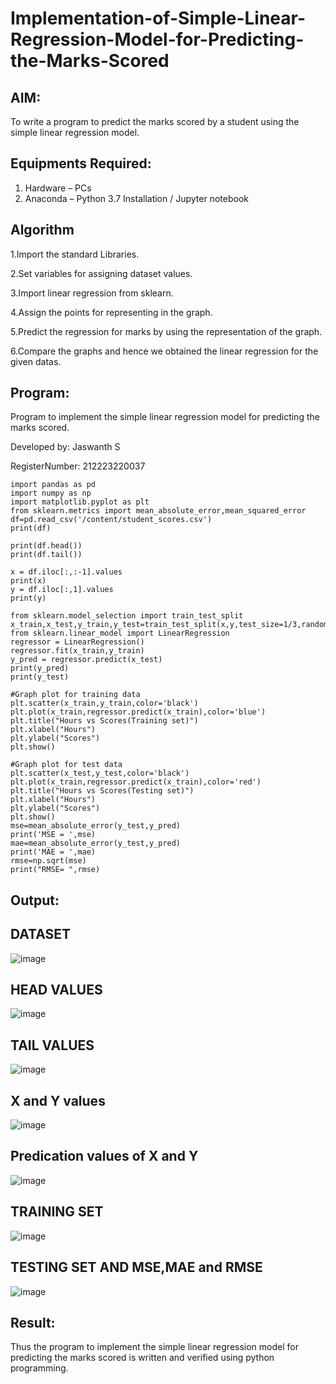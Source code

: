 # Implementation-of-Simple-Linear-Regression-Model-for-Predicting-the-Marks-Scored

## AIM:
To write a program to predict the marks scored by a student using the simple linear regression model.

## Equipments Required:
1. Hardware – PCs
2. Anaconda – Python 3.7 Installation / Jupyter notebook

## Algorithm

1.Import the standard Libraries.

2.Set variables for assigning dataset values.

3.Import linear regression from sklearn.

4.Assign the points for representing in the graph.

5.Predict the regression for marks by using the representation of the graph.

6.Compare the graphs and hence we obtained the linear regression for the given datas. 

## Program:


Program to implement the simple linear regression model for predicting the marks scored.

Developed by: Jaswanth S

RegisterNumber: 212223220037 

```
import pandas as pd
import numpy as np
import matplotlib.pyplot as plt
from sklearn.metrics import mean_absolute_error,mean_squared_error
df=pd.read_csv('/content/student_scores.csv')
print(df)

print(df.head())
print(df.tail())

x = df.iloc[:,:-1].values
print(x)
y = df.iloc[:,1].values
print(y)

from sklearn.model_selection import train_test_split
x_train,x_test,y_train,y_test=train_test_split(x,y,test_size=1/3,random_state=0)
from sklearn.linear_model import LinearRegression
regressor = LinearRegression()
regressor.fit(x_train,y_train)
y_pred = regressor.predict(x_test)
print(y_pred)
print(y_test)

#Graph plot for training data
plt.scatter(x_train,y_train,color='black')
plt.plot(x_train,regressor.predict(x_train),color='blue')
plt.title("Hours vs Scores(Training set)")
plt.xlabel("Hours")
plt.ylabel("Scores")
plt.show()

#Graph plot for test data
plt.scatter(x_test,y_test,color='black')
plt.plot(x_train,regressor.predict(x_train),color='red')
plt.title("Hours vs Scores(Testing set)")
plt.xlabel("Hours")
plt.ylabel("Scores")
plt.show()
mse=mean_absolute_error(y_test,y_pred)
print('MSE = ',mse)
mae=mean_absolute_error(y_test,y_pred)
print('MAE = ',mae)
rmse=np.sqrt(mse)
print("RMSE= ",rmse)
```

## Output:

## DATASET
![image](https://github.com/user-attachments/assets/086152da-3dd8-4966-b11d-0b75cfe21f03)

## HEAD VALUES
![image](https://github.com/user-attachments/assets/622b828b-eba6-4aef-a6aa-22e274a4f704)

## TAIL VALUES
![image](https://github.com/user-attachments/assets/72767627-4499-4524-88e3-090b1051a565)

## X and Y values 
![image](https://github.com/user-attachments/assets/b49303b5-0a6f-4897-b8b9-4583ac7eb5e7)
## Predication values of X and Y
![image](https://github.com/user-attachments/assets/e6a1246a-7836-4dd9-8de1-8fe3595efce1)
## TRAINING SET
![image](https://github.com/user-attachments/assets/9407cc8d-ca0e-4e20-ba2b-b605a5f703cc)
## TESTING SET AND MSE,MAE and RMSE
![image](https://github.com/user-attachments/assets/b4335ae9-f9b0-4884-ab62-2fbe37e4e54a)



## Result:
Thus the program to implement the simple linear regression model for predicting the marks scored is written and verified using python programming.
